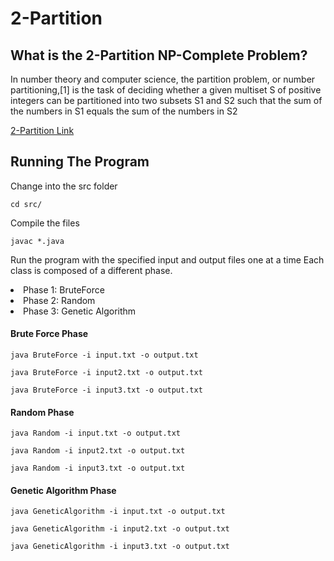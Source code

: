 # 2-Partition

## What is the 2-Partition NP-Complete Problem?

In number theory and computer science, the partition problem, or number partitioning,[1] is the task of deciding whether a given multiset S of positive integers can be partitioned into two subsets S1 and S2 such that the sum of the numbers in S1 equals the sum of the numbers in S2

[2-Partition Link](https://en.wikipedia.org/wiki/Partition_problem)

## Running The Program

 Change into the src folder
 
 ```cd src/```

Compile the files

 ```javac *.java```
 
 
Run the program with the specified input and output files one at a time
Each class is composed of a different phase.



<li>Phase 1: BruteForce </li>
<li> Phase 2: Random </li>
<li> Phase 3: Genetic Algorithm </li>


<h4> Brute Force Phase </h4> 

```java BruteForce -i input.txt -o output.txt ```

```java BruteForce -i input2.txt -o output.txt```

```java BruteForce -i input3.txt -o output.txt```

<h4> Random Phase </h4>

```java Random -i input.txt -o output.txt```

```java Random -i input2.txt -o output.txt```

```java Random -i input3.txt -o output.txt```


<h4> Genetic Algorithm Phase </h4>

```java GeneticAlgorithm -i input.txt -o output.txt```

```java GeneticAlgorithm -i input2.txt -o output.txt```

```java GeneticAlgorithm -i input3.txt -o output.txt```







